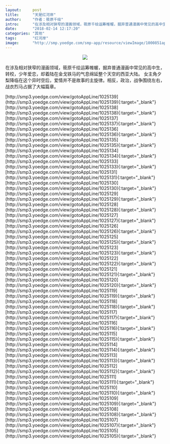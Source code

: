 ```yaml
---
layout:     post
title:      "天是红河岸"
author:     "作者：筱原千绘"
intro:      "在涉及相对狭窄的漫画领域，筱原千绘运筹帷幄，掘弃普通漫画中常见的高中生，转校，少年爱恋，却着陆在金戈铁马的气息绵延整个天空的西亚大陆。 女主角夕梨降临在这个异时空后，爱情并不是故事的主旋律。相反，政治，战争围绕左右，战衣烈马占据了大幅篇章。"
date:       "2018-02-14 12:17:20"
categories: "其他"
tags:       "红河岸"
image:      "http://smp.yoedge.com/smp-app/resource/viewImage/1000851appline.png"
---
```

<div style="text-align: center">
<p><img src="http://smp.yoedge.com/smp-app/resource/viewImage/1000851appline.png"/></p>
</div>
<p class="post-meta">
<span>在涉及相对狭窄的漫画领域，筱原千绘运筹帷幄，掘弃普通漫画中常见的高中生，转校，少年爱恋，却着陆在金戈铁马的气息绵延整个天空的西亚大陆。 女主角夕梨降临在这个异时空后，爱情并不是故事的主旋律。相反，政治，战争围绕左右，战衣烈马占据了大幅篇章。</span>
</p>
[http://smp3.yoedge.com/view/gotoAppLine/1025139](http://smp3.yoedge.com/view/gotoAppLine/1025139){:target="_blank"}
[http://smp3.yoedge.com/view/gotoAppLine/1025138](http://smp3.yoedge.com/view/gotoAppLine/1025138){:target="_blank"}
[http://smp3.yoedge.com/view/gotoAppLine/1025137](http://smp3.yoedge.com/view/gotoAppLine/1025137){:target="_blank"}
[http://smp3.yoedge.com/view/gotoAppLine/1025136](http://smp3.yoedge.com/view/gotoAppLine/1025136){:target="_blank"}
[http://smp3.yoedge.com/view/gotoAppLine/1025135](http://smp3.yoedge.com/view/gotoAppLine/1025135){:target="_blank"}
[http://smp3.yoedge.com/view/gotoAppLine/1025134](http://smp3.yoedge.com/view/gotoAppLine/1025134){:target="_blank"}
[http://smp3.yoedge.com/view/gotoAppLine/1025133](http://smp3.yoedge.com/view/gotoAppLine/1025133){:target="_blank"}
[http://smp3.yoedge.com/view/gotoAppLine/1025131](http://smp3.yoedge.com/view/gotoAppLine/1025131){:target="_blank"}
[http://smp3.yoedge.com/view/gotoAppLine/1025130](http://smp3.yoedge.com/view/gotoAppLine/1025130){:target="_blank"}
[http://smp3.yoedge.com/view/gotoAppLine/1025129](http://smp3.yoedge.com/view/gotoAppLine/1025129){:target="_blank"}
[http://smp3.yoedge.com/view/gotoAppLine/1025128](http://smp3.yoedge.com/view/gotoAppLine/1025128){:target="_blank"}
[http://smp3.yoedge.com/view/gotoAppLine/1025127](http://smp3.yoedge.com/view/gotoAppLine/1025127){:target="_blank"}
[http://smp3.yoedge.com/view/gotoAppLine/1025126](http://smp3.yoedge.com/view/gotoAppLine/1025126){:target="_blank"}
[http://smp3.yoedge.com/view/gotoAppLine/1025125](http://smp3.yoedge.com/view/gotoAppLine/1025125){:target="_blank"}
[http://smp3.yoedge.com/view/gotoAppLine/1025123](http://smp3.yoedge.com/view/gotoAppLine/1025123){:target="_blank"}
[http://smp3.yoedge.com/view/gotoAppLine/1025122](http://smp3.yoedge.com/view/gotoAppLine/1025122){:target="_blank"}
[http://smp3.yoedge.com/view/gotoAppLine/1025121](http://smp3.yoedge.com/view/gotoAppLine/1025121){:target="_blank"}
[http://smp3.yoedge.com/view/gotoAppLine/1025120](http://smp3.yoedge.com/view/gotoAppLine/1025120){:target="_blank"}
[http://smp3.yoedge.com/view/gotoAppLine/1025119](http://smp3.yoedge.com/view/gotoAppLine/1025119){:target="_blank"}
[http://smp3.yoedge.com/view/gotoAppLine/1025118](http://smp3.yoedge.com/view/gotoAppLine/1025118){:target="_blank"}
[http://smp3.yoedge.com/view/gotoAppLine/1025117](http://smp3.yoedge.com/view/gotoAppLine/1025117){:target="_blank"}
[http://smp3.yoedge.com/view/gotoAppLine/1025116](http://smp3.yoedge.com/view/gotoAppLine/1025116){:target="_blank"}
[http://smp3.yoedge.com/view/gotoAppLine/1025115](http://smp3.yoedge.com/view/gotoAppLine/1025115){:target="_blank"}
[http://smp3.yoedge.com/view/gotoAppLine/1025114](http://smp3.yoedge.com/view/gotoAppLine/1025114){:target="_blank"}
[http://smp3.yoedge.com/view/gotoAppLine/1025113](http://smp3.yoedge.com/view/gotoAppLine/1025113){:target="_blank"}
[http://smp3.yoedge.com/view/gotoAppLine/1025112](http://smp3.yoedge.com/view/gotoAppLine/1025112){:target="_blank"}
[http://smp3.yoedge.com/view/gotoAppLine/1025111](http://smp3.yoedge.com/view/gotoAppLine/1025111){:target="_blank"}
[http://smp3.yoedge.com/view/gotoAppLine/1025110](http://smp3.yoedge.com/view/gotoAppLine/1025110){:target="_blank"}
[http://smp3.yoedge.com/view/gotoAppLine/1025109](http://smp3.yoedge.com/view/gotoAppLine/1025109){:target="_blank"}
[http://smp3.yoedge.com/view/gotoAppLine/1025108](http://smp3.yoedge.com/view/gotoAppLine/1025108){:target="_blank"}
[http://smp3.yoedge.com/view/gotoAppLine/1025107](http://smp3.yoedge.com/view/gotoAppLine/1025107){:target="_blank"}
[http://smp3.yoedge.com/view/gotoAppLine/1025105](http://smp3.yoedge.com/view/gotoAppLine/1025105){:target="_blank"}


